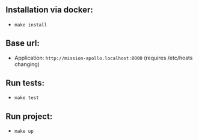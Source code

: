 ## Installation via docker:
* `make install`

## Base url:
* Application: `http://mission-apollo.localhost:8000` (requires /etc/hosts changing)

## Run tests:
* `make test` 

## Run project:
* `make up`